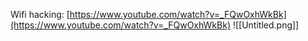 Wifi hacking:
[https://www.youtube.com/watch?v=_FQwOxhWkBk](https://www.youtube.com/watch?v=_FQwOxhWkBk)
![[Untitled.png]]